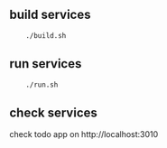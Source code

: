 ## build services
```bash
    ./build.sh
```
## run services
```bash
    ./run.sh
```
## check services
check todo app on http://localhost:3010
